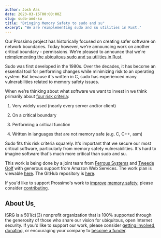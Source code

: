 ```yaml
---
author: Josh Aas
date: 2023-03-15T00:00:00Z
slug: sudo-and-su
title: "Bringing Memory Safety to sudo and su"
excerpt: "We are reimplementing sudo and su utilities in Rust."
---
```


Our Prossimo project has historically focused on creating safer software on network boundaries. Today however, we're announcing work on another critical boundary - permissions. We're pleased to announce that we're [reimplementing the ubiquitous sudo and su utilities in Rust](/initiative/sudo-su/).

Sudo was first developed in the 1980s. Over the decades, it has become an essential tool for performing changes while minimizing risk to an operating system. But because it's written in C, sudo has experienced many vulnerabilities related to memory safety issues.

When we're thinking about what software we want to invest in we think primarily about [four risk criteria](/about/#identifying-risk):

1.  Very widely used (nearly every server and/or client)

2.  On a critical boundary

3.  Performing a critical function

4.  Written in languages that are not memory safe (e.g. C, C++, asm)

Sudo fits this risk criteria squarely. It's important that we secure our most critical software, particularly from memory safety vulnerabilities. It's hard to imagine software that's much more critical than sudo and su.

This work is being done by a joint team from [Ferrous Systems](https://ferrous-systems.com/) and [Tweede Golf](https://tweedegolf.nl/) with generous support from Amazon Web Services. The work plan is viewable [here](/initiative/sudo-su/sudo-su-work-plan/). The GitHub repository is [here](https://github.com/memorysafety/sudo-rs).

If you'd like to support Prossimo's work to [improve](/about/)  [memory safety](/docs/memory-safety/), please consider [contributing](/sponsor/).

About Us[ ](/blog/safer-av1-decoder/#about-us)
--------------------------------------------------------------------------

ISRG is a 501(c)(3) nonprofit organization that is 100% supported through the generosity of those who share our vision for ubiquitous, open Internet security. If you'd like to support our work, please consider [getting involved](https://abetterinternet.org/getinvolved/), [donating](https://abetterinternet.org/donate/), or encouraging your company to [become a funder](/become-a-funder/).